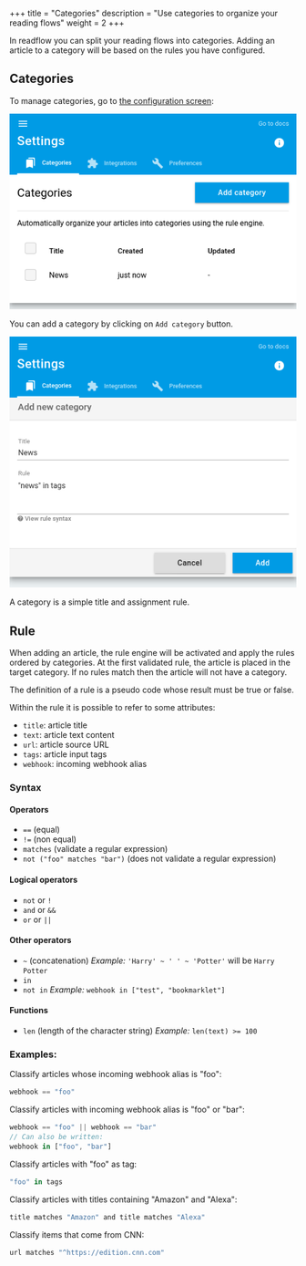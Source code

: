 +++
title = "Categories"
description = "Use categories to organize your reading flows"
weight = 2
+++

In readflow you can split your reading flows into categories.
Adding an article to a category will be based on the rules you have configured.

## Categories

To manage categories, go to [the configuration screen](https://readflow.app/settings/categories):

![](images/categories.png)

You can add a category by clicking on `Add category` button.

![](images/add.png)

A category is a simple title and assignment rule.

## Rule

When adding an article, the rule engine will be activated and apply the rules ordered by categories.
At the first validated rule, the article is placed in the target category.
If no rules match then the article will not have a category.

The definition of a rule is a pseudo code whose result must be true or false.

Within the rule it is possible to refer to some attributes:

- `title`: article title
- `text`: article text content
- `url`: article source URL
- `tags`: article input tags
- `webhook`: incoming webhook alias

### Syntax

#### Operators

- `==` (equal)
- `!=` (non equal)
- `matches` (validate a regular expression)
- `not ("foo" matches "bar")` (does not validate a regular expression)

#### Logical operators

- `not` or `!`
- `and` or `&&`
- `or` or `||`

#### Other operators

- `~` (concatenation)
  *Example:* `'Harry' ~ ' ' ~ 'Potter'` will be `Harry Potter`
- `in`
- `not in`
  *Example:* `webhook in ["test", "bookmarklet"]`

#### Functions

- `len` (length of the character string)
   *Example:* `len(text) >= 100`

### Examples:

Classify articles whose incoming webhook alias is "foo":

```js
webhook == "foo"
```

Classify articles with incoming webhook alias is "foo" or "bar":

```js
webhook == "foo" || webhook == "bar"
// Can also be written:
webhook in ["foo", "bar"]
```

Classify articles with "foo" as tag:

```js
"foo" in tags
```

Classify articles with titles containing "Amazon" and "Alexa":

```js
title matches "Amazon" and title matches "Alexa"
```

Classify items that come from CNN:

```js
url matches "^https://edition.cnn.com"
```
